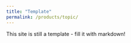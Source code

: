 ```yaml
---
title: "Template"
permalink: /products/topic/
---
```


This site is still a template - fill it with markdown!
